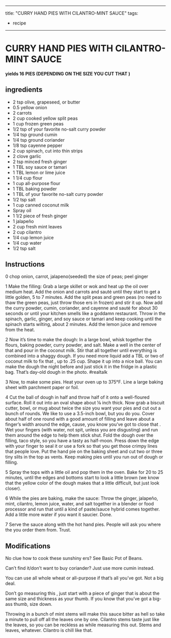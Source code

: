 
---
title: "CURRY HAND PIES WITH CILANTRO-MINT SAUCE"
tags:
  - recipe
---
# CURRY HAND PIES WITH CILANTRO-MINT SAUCE



#### yields  16 PIES (DEPENDING ON THE SIZE YOU CUT THAT   )


## ingredients
* 2 tsp olive, grapeseed, or butter 
* 0.5 yellow onion 
* 2 carrots 
* 2 cup cooked yellow split peas 
* 1 cup frozen green peas 
* 1/2 tsp of your favorite no-salt curry powder 
* 1/4 tsp ground cumin 
* 1/4 tsp ground coriander 
* 1/8 tsp cayenne pepper 
* 2 cup spinach, cut into thin strips 
* 2 clove garlic 
* 2 tsp minced fresh ginger 
* 1 TBL soy sauce or tamari 
* 1 TBL lemon or lime juice 
* 1 1/4 cup flour 
* 1 cup all-purpose flour 
* 1 TBL baking powder 
* 1 TBL of your favorite no-salt curry powder 
* 1/2 tsp salt 
* 1 cup canned coconut milk 
* Spray oil 
* 1 1/2 piece of fresh ginger 
* 1 jalapeño 
* 2 cup fresh mint leaves 
* 2 cup cilantro 
* 1/4 cup lemon juice 
* 1/4 cup water 
* 1/2 tsp salt 



## Instructions
0 chop onion, carrot, jalapeno(seeded) the size of peas; peel ginger

1 Make the filling: Grab a large skillet or wok and heat up the oil over medium heat. Add the onion and carrots and sauté until they start to get a little golden, 5 to 7 minutes. Add the split peas and green peas (no need to thaw the green peas, just throw those  ers in frozen) and stir it up. Now add the curry powder, cumin, coriander, and cayenne and sauté for about 30 seconds or until your kitchen smells like a goddamn restaurant. Throw in the spinach, garlic, ginger, and soy sauce or tamari and keep cooking until the spinach starts wilting, about 2 minutes. Add the lemon juice and remove from the heat.

2 Now it’s time to make the dough: In a large bowl, whisk together the flours, baking powder, curry powder, and salt. Make a well in the center of that and pour in the coconut milk. Stir that all together until everything is combined into a shaggy dough. If you need more liquid add a TBL or two of coconut milk to fix that   , up to .25 cup. Shape it up into a nice ball. You can make the dough the night before and just stick it in the fridge in a plastic bag. That’s day-old dough in the photo. #realtalk

3 Now, to make some  pies. Heat your oven up to 375°F. Line a large baking sheet with parchment paper or foil.

4 Cut the ball of dough in half and throw half of it onto a well-floured surface. Roll it out into an oval shape about ⅛ inch thick. Now grab a biscuit cutter, bowl, or mug about twice the size you want your pies and cut out a bunch of rounds. We like to use a 3.5-inch bowl, but you do you. Cover about half of one round with a good amount of filling and leave about a finger’s width around the edge, cause, you know you’ve got to close that   . Wet your fingers (with water, not spit, unless you are  disgusting) and run them around the edge to help them stick shut. Fold the dough over the filling, taco style, so you have a tasty as   half-moon. Press down the edge with your finger to seal it or use a fork so that you get those crimpy lines that people  love. Put the hand pie on the baking sheet and cut two or three tiny slits in the top as vents. Keep making pies until you run out of dough or filling.

5 Spray the tops with a little oil and pop them in the oven. Bake for 20 to 25 minutes, until the edges and bottoms start to look a little brown (we know that the yellow color of the dough makes that    a little difficult, but just look closer).

6 While the pies are baking, make the sauce: Throw the ginger, jalapeño, mint, cilantro, lemon juice, water, and salt together in a blender or food processor and run that    until a kind of paste/sauce hybrid comes together. Add a little more water if you want it saucier. Done.

7 Serve the sauce along with the hot hand pies. People will ask you where the   you order them from. Trust.



## Modifications
No clue how to cook these sunshiny  ers? See Basic Pot of Beans.

 Can’t find it/don’t want to  buy coriander? Just use more cumin instead.

 You can use all whole wheat or all-purpose if that’s all you’ve got. Not a big deal.

 Don’t go measuring this   , just start with a piece of ginger that is about the same size and thickness as your thumb. If you know that you’ve got a big-ass thumb, size down.

 Throwing in a bunch of mint stems will make this sauce bitter as hell so take a minute to pull off all the leaves one by one. Cilantro stems taste just like the leaves, so you can be reckless as   while measuring this    out. Stems and leaves, whatever. Cilantro is chill like that.




